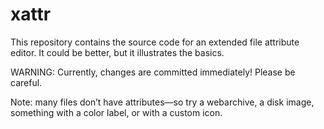 # xattr

This repository contains the source code for an extended file attribute editor. It could be better, but it illustrates the basics.

WARNING: Currently, changes are committed immediately! Please be careful.

Note: many files don’t have attributes—so try a webarchive, a disk image, something with a color label, or with a custom icon.
